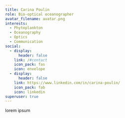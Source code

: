 ```yaml
---
title: Carina Poulin
role: Bio-optical oceanographer
avatar_filename: avatar.png
interests:
  - Phytoplankton
  - Oceanography
  - Optics
  - Communication
social:
  - display:
      header: false
    link: /#contact
    icon_pack: fas
    icon: envelope
  - display:
      header: false
    link: https://www.linkedin.com/in/carina-poulin/
    icon_pack: fab
    icon: linkedin
superuser: true
---
```

lorem ipsum